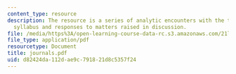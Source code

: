 ```yaml
---
content_type: resource
description: The resource is a series of analytic encounters with the texts on the
  syllabus and responses to matters raised in discussion.
file: /media/https%3A/open-learning-course-data-rc.s3.amazonaws.com/21l-705-masterworks-in-american-short-fiction-fall-2005/d82424da112dae9c791821d8c5357f24_journals.pdf
file_type: application/pdf
resourcetype: Document
title: journals.pdf
uid: d82424da-112d-ae9c-7918-21d8c5357f24
---
```


